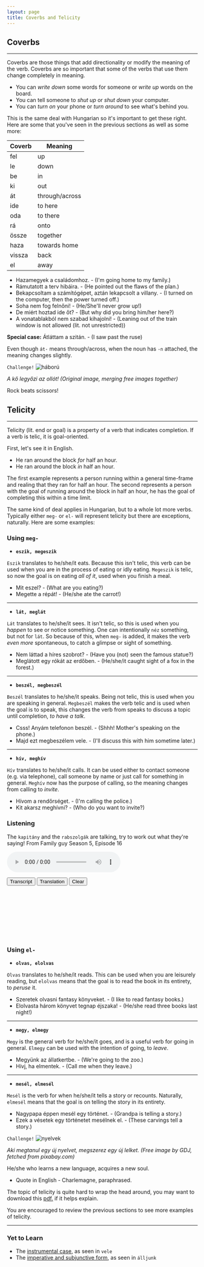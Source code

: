 ```yaml
---
layout: page
title: Coverbs and Telicity
---
```


## Coverbs
---

Coverbs are those things that add directionality or modify the meaning of the verb. Coverbs are so important that some of the verbs that use them change completely in meaning.

* You can *write down* some words for someone or *write up* words on the board.
* You can tell someone to *shut up* or *shut down* your computer.
* You can *turn on* your phone or *turn around* to see what's behind you.

This is the same deal with Hungarian so it's important to get these right. Here are some that you've seen in the previous sections as well as some more:

| Coverb | Meaning        |
|--------|----------------|
| fel    | up             |
| le     | down           |
| be     | in             |
| ki     | out            |
| át     | through/across |
| ide    | to here        |
| oda    | to there       |
| rá     | onto           |
| össze  | together       |
| haza   | towards home   |
| vissza | back           |
| el     | away           |

* Hazamegyek a családomhoz. - (I'm going home to my family.)
* Rámutatott a terv hibáira. - (He pointed out the flaws of the plan.)
* Bekapcsoltam a számítógépet, aztán lekapcsolt a villany. - (I turned on the computer, then the power turned off.)
* Soha nem fog felnőni! - (He/She'll never grow up!)
* De miért hoztad ide őt? - (But why did you bring him/her here?)
* A vonatablakból nem szabad kihajolni! - (Leaning out of the train window is not allowed (lit. not unrestricted))

**Special case:** Átláttam a szitán. - (I saw past the ruse)

Even though `át-` means through/across, when the noun has `-n` attached, the meaning changes slightly.

`Challenge!`
![háború](https://magyartanulas.github.io/public/showdown.png)

*A kő legyőzi az ollót! (Original image, merging free images together)*

<span class="spoiler">Rock beats scissors!</span>

## Telicity
---

Telicity (lit. end or goal) is a property of a verb that indicates completion. If a verb is telic, it is goal-oriented.

First, let's see it in English.

* He ran around the block *for* half an hour.
* He ran around the block *in* half an hour.

The first example represents a person running within a general time-frame and realing that they ran for half an hour. The second represents a person with the goal of running around the block in half an hour, he has the goal of completing this within a time limit.

The same kind of deal applies in Hungarian, but to a whole lot more verbs. Typically either `meg-` or `el-` will represent telicity but there are exceptions, naturally. Here are some examples:

### Using `meg-`

* **`eszik, megeszik`**

`Eszik` translates to he/she/it eats. Because this isn't telic, this verb can be used when you are in the process of eating or idly eating. `Megeszik` is telic, so now the goal is on eating *all of it*, used when you finish a meal.

* Mit eszel? - (What are you eating?)
* Megette a répát! - (He/she ate the carrot!)

---

* **`lát, meglát`**

`Lát` translates to he/she/it sees. It isn't telic, so this is used when you *happen* to see or notice something. One can intentionally `néz` something, but not for `lát`. So because of this, when `meg-` is added, it makes the verb *even more* spontaneous, to catch a glimpse or sight of something.

* Nem láttad a híres szobrot? - (Have you (not) seen the famous statue?)
* Meglátott egy rókát az erdőben. - (He/she/it caught sight of a fox in the forest.)

---

* **`beszél, megbeszél`**

`Beszél` translates to he/she/it speaks. Being not telic, this is used when you are speaking in general. `Megbeszél` makes the verb telic and is used when the goal is to speak, this changes the verb from speaks to discuss a topic until completion, *to have a talk*.

* Csss! Anyám telefonon beszél. - (Shhh! Mother's speaking on the phone.)
* Majd ezt megbeszélem vele. - (I'll discuss this with him sometime later.)

---

* **`hív, meghív`**

`Hív` translates to he/she/it calls. It can be used either to contact someone (e.g. via telephone), call someone by name or just call for something in general. `Meghív` now has the purpose of calling, so the meaning changes from calling to *invite*.

* Hívom a rendőrséget. - (I'm calling the police.)
* Kit akarsz meghívni? - (Who do you want to invite?)

### Listening

The `kapitány` and the `rabszolgák` are talking, try to work out what they're saying! From Family guy Season 5, Episode 16

<audio controls><source src="https://magyartanulas.github.io/public/ship.mp3" type="audio/mpeg">Your browser does not support the audio element.</audio>

<script type = "text/javascript">

function check_reveal(button) {
    
    var hun = document.getElementById("transcript");
    var eng = document.getElementById("translation");
    var none = document.getElementById("none");
 
    if (button === 'transcript') {
        
        if (hun.style.display === "none" && eng.style.display === "none") {
            none.style.display = "none";
            hun.style.display = "block";
        }else if (hun.style.display === "none" && eng.style.display === "block") {
            none.style.display = "none";
            eng.style.display = "none";
            hun.style.display = "block";
        }
    }else if (button === 'translation')
 
        if (eng.style.display === "none" && hun.style.display === "none") {
            none.style.display = "none";
            eng.style.display = "block";
        }else if (eng.style.display === "none" && hun.style.display === "block") {
            none.style.display = "none";
            hun.style.display = "none";
            eng.style.display = "block";
        }
}

function clearAll() {

    var hun = document.getElementById("transcript");
    var eng = document.getElementById("translation");
    hun.style.display = "none";
    eng.style.display = "none";
    none.style.display = "block";
}

</script>

<span>
<button type="button" onclick="check_reveal('transcript')">Transcript</button>
<button type="button" onclick="check_reveal('translation')">Translation</button>
<button type="button" onclick="clearAll()">Clear</button>
</span>

<div id = "transcript" style ="display:none">
Rabszolga: Ott vagyunk már?<br/>
Kapitány: Nem.<br/>
Rabszolga: Ott vagyunk már?<br/>
Kapitány: Nem!<br/>
Rabszolga: Ott vagyunk már?<br/>
Kapitány: Istenemre mondom megfordítom ezt a hajót!<br/>
Rabszolgák egyszerre: Az jó! Ja. Abból tanulnánk. Bizony lenne bajunk.<br/>
Kapitány: Na jól van, ti akartátok...Na, álljunk csak meg!<br/>
</div>

<div id = "translation" style ="display:none">
Rabszolga: Are we there yet?<br/>
Kapitány: No.<br/>
Rabszolga: Are we there yet?<br/>
Kapitány: No!<br/>
Rabszolga: Are we there yet?<br/>
Kapitány: I swear to God, I will turn this ship around!<br/>
Rabszolgák egyszerre: That's good! Yeah. We would learn from that. We would surely have trouble.<br/>
Kapitány: Well alright, you guys wanted it...Hey hold on!<br/>
</div>

<div id = "none" style ="display:block">
<br/>
<br/>
<br/>
<br/>
<br/>
<br/>
<br/>
<br/>
</div>

### Using `el-`

* **`olvas, elolvas`**

`Olvas` translates to he/she/it reads. This can be used when you are leisurely reading, but `elolvas` means that the goal is to read the book in its entirety, to *peruse* it.

* Szeretek olvasni fantasy könyveket. - (I like to read fantasy books.)
* Elolvasta három könyvet tegnap éjszaka! - (He/she read three books last night!)

---

* **`megy, elmegy`**

`Megy` is the general verb for he/she/it goes, and is a useful verb for going in general. `Elmegy` can be used with the intention of going, to *leave*.

* Megyünk az állatkertbe. - (We're going to the zoo.)
* Hívj, ha elmentek. - (Call me when they leave.)

---

* **`mesél, elmesél`**

`Mesél` is the verb for when he/she/it tells a story or recounts. Naturally, `elmesél` means that the goal is on telling the story in its entirety.

* Nagypapa éppen mesél egy történet. - (Grandpa is telling a story.)
* Ezek a vésetek egy történetet mesélnek el. - (These carvings tell a story.)

`Challenge!`
![nyelvek](https://magyartanulas.github.io/public/peace.png)

*Aki megtanul egy új nyelvet, megszerez egy új lelket. (Free image by GDJ, fetched from pixabay.com)*

<span class="spoiler">He/she who learns a new language, acquires a new soul.</span>

* Quote in English - Charlemagne, paraphrased.

The topic of telicity is quite hard to wrap the head around, you may want to download this [pdf.](https://www.glossa-journal.org/articles/10.5334/gjgl.52/galley/88/download/) if it helps explain.

You are encouraged to review the previous sections to see more examples of telicity.

---

### Yet to Learn

* The [instrumental case](https://magyartanulas.github.io/noun_case_summary/), as seen in `vele`
* The [imperative and subjunctive form](https://magyartanulas.github.io/imperative_subjunctive/), as seen in `álljunk`
